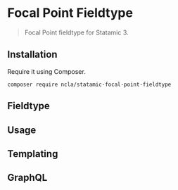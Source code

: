# Focal Point Fieldtype

> Focal Point fieldtype for Statamic 3.

## Installation

Require it using Composer.

```
composer require ncla/statamic-focal-point-fieldtype
```

## Fieldtype

## Usage

## Templating

## GraphQL
